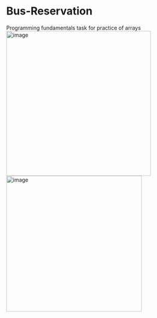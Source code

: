 # Bus-Reservation
Programming fundamentals task for practice of arrays
<br>
<img width="384" alt="image" src="https://user-images.githubusercontent.com/95617382/191170557-691801aa-e358-4c95-9ef1-01bc9c81730b.png">
<br>
<img width="360" alt="image" src="https://user-images.githubusercontent.com/95617382/191170568-9610ecc3-a151-458c-bbad-e6e33f607886.png">
